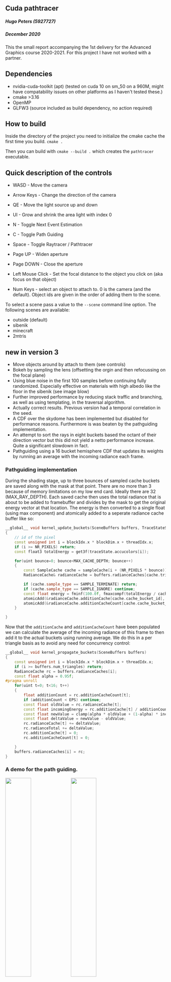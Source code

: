 ## Cuda pathtracer
##### Hugo Peters (5927727)
##### December 2020

This the small report accompanying the 1st delivery for the Advanced Graphics course 2020-2021. For this project I have not worked with a partner.

## Dependencies

- nvidia-cuda-toolkit (apt) (tested on cuda 10 on sm_50 on a 960M, might have compatability issues on other platforms as I haven't tested these.)
- cmake >3.16
- OpenMP
- GLFW3 (source included as build dependency, no action required)

## How to build

Inside the directory of the project you need to initialize the cmake cache the first time you build.  `cmake .`

Then you can build with `cmake --build .` which creates the `pathtracer` executable.

## Quick description of the controls

- WASD        - Move the camera
- Arrow Keys  - Change the direction of the camera
- QE          - Move the light source up and down
- UI          - Grow and shrink the area light with index 0
- N           - Toggle Next Event Estimation
- C           - Toggle Path Guiding
- Space       - Toggle Raytracer /  Pathtracer
- Page UP     - Widen aperture
- Page DOWN   - Close the aperture
- Left Mouse Click - Set the focal distance to the object you click on (aka focus on that object)

- Num Keys     - select an object to attach to. 0 is the camera (and the default). Object ids are given in the order of adding them to the scene.



To select a scene pass a value to the `--scene` command line option. The following scenes are available:

- outside (default)
- sibenik 
- minecraft
- 2mtris

## new in version 3

- Move objects around by attach to them (see controls)
- Bokeh by sampling the lens (offsetting the orgin and then refocussing on the focal plane)
- Using blue noise in the first 100 samples before continuing fully randomized. Especially effective on materials with high albedo like
the floor in the sibenik (see image blow)
- Further improved performance by reducing stack traffic and branching, as well as using templating, in the traversal algorithm.
- Actually correct results. Previous version had a temporal correlation in the seed.
- A CDF over the skydome has been implemented but disabled for performance reasons. Furthermore is was beaten by the pathguiding implementation.
- An attempt to sort the rays in eight buckets based the octant of their direction vector but this did not yield a netto performance increase. Quite a significant slowdown in fact.
- Pathguiding using a 16 bucket hemisphere CDF that updates its weights by running an average with the incoming radiance each frame.

### Pathguiding implementation

During the shading stage, up to three bounces of sampled cache buckets are saved along with the mask at that point. There are no more
than 3 because of memory limitations on my low end card. Ideally there are 32 (MAX_RAY_DEPTH). Each saved cache then uses the total
radiance that is about to be added to framebuffer and divides by the mask to get the original energy vector at that location. The energy
is then converted to a single float (using max component) and atomically added to a seperate radiance cache buffer like so:

```cpp
__global__ void kernel_update_buckets(SceneBuffers buffers, TraceStateSOA traceState, const SampleCache* sampleCache)
{
    // id of the pixel
    const unsigned int i = blockIdx.x * blockDim.x + threadIdx.x;
    if (i >= NR_PIXELS) return;
    const float3 totalEnergy = get3f(traceState.accucolors[i]);

    for(uint bounce=0; bounce<MAX_CACHE_DEPTH; bounce++)
    {
        const SampleCache cache = sampleCache[i + (NR_PIXELS * bounce)];
        RadianceCache& radianceCache = buffers.radianceCaches[cache.triangle_id];

        if (cache.sample_type == SAMPLE_TERMINATE) return;
        if (cache.sample_type == SAMPLE_IGNORE) continue;
        const float energy = fminf(100.0f, fmaxcompf(totalEnergy / cache.cum_mask));
        atomicAdd(&radianceCache.additionCache[cache.cache_bucket_id], energy);
        atomicAdd(&radianceCache.additionCacheCount[cache.cache_bucket_id], 1.0f);
    }

}
```

Now that the `additionCache` and `additionCacheCount` have been populated we can calculate the average of the incoming radiance
of this frame to then add it to the actual buckets using running average. We do this in a per triangle basis as to avoid any
need for concurrency control:

```cpp
__global__ void kernel_propagate_buckets(SceneBuffers buffers)
{
    const unsigned int i = blockIdx.x * blockDim.x + threadIdx.x;
    if (i >= buffers.num_triangles) return;
    RadianceCache rc = buffers.radianceCaches[i];
    const float alpha = 0.95f;
#pragma unroll
    for(uint t=0; t<16; t++)
    {
        float additionCount = rc.additionCacheCount[t];
        if (additionCount < EPS) continue;
        const float oldValue = rc.radianceCache[t];
        const float incomingEnergy = rc.additionCache[t] / additionCount;
        const float newValue = clamp(alpha * oldValue + (1-alpha) * incomingEnergy, 0.1f, 2.0f);
        const float deltaValue = newValue - oldValue;
        rc.radianceCache[t] += deltaValue;
        rc.radianceTotal += deltaValue;
        rc.additionCache[t] = 0;
        rc.additionCacheCount[t] = 0;

    }
    buffers.radianceCaches[i] = rc;
}
```


### A demo for the path guiding.

<img src="./screenshots/noise_no_guiding.gif" width="40%" />
<img src="./screenshots/noise_with_guiding.gif" width="40%" />

On the left you see the baseline result with just normal cosine weighted hemisphere sampling.

On the right you see the result of sampling 1 of 16 buckets in the pathguiding CDF that has been
trained beforehand for <5 seconds.

Now another static example in a low light situation. Here both cases are the result of exactly 5 seconds
computation time. Note that the pathguided result on the right performs especially well on somewhat direct light
paths.

<img src="./screenshots/lowlight_no_guide.png" width="40%" />
<img src="./screenshots/lowlight_with_guide.png" width="40%" />

For clarity, here is a cropped version of the images.

<img src="./screenshots/lowlight_no_guide_cropped.png" width="40%" />
<img src="./screenshots/lowlight_with_guide_cropped.png" width="40%" />

The effect is especially noticible in a open area with a bright spot in an HDR skydome. Note that the skydome
is considered indirect light so Next Event Estimation does not apply here. The images below are both 1spp

<img src="./screenshots/1spp_no_guide.png" width="40%" />
<img src="./screenshots/1spp_guide.png" width="40%" />

### A demo for blue noise.

The following blue noise texture is used:

<img src="./bluenoise.png" width="40%" />

------------------------------

<img src="./screenshots/bluenoise_off.png" width="40%" />
<img src="./screenshots/bluenoise_on.png" width="40%" />

Both images are 1spp (with NEE obviously) although the left uses a wang hash initially and then xor shifts
while the right image samples random region of the blue noise texture. You can especially see the difference
on the high contrast marmer floor.

## new in version 2

** VIDEOS IN SCREENSHOT DIRECTORY **

- Skydome is now hdr
- BVH with binning approach (<700ms for 2M triangles single core)
- SIMD instructions here and there
- No more round trips to the GPU during rendering
- Render performance x3 (130 fps 1 diffuse, 1 shadow ray in sibenik)
- Toplevel BVH with full transformation support
- Russian Roulette (now 30+ fps with 1spp in sibenik)


---------------------------------------------------------
<img src="./screenshots/2mtris.png" width="40%" />
<img src="./screenshots/2mtris_render.png" width="40%" />

Building a BVH over 2M triangles under 1 second

-----------------------------------------------------------------

For a demo of the toplevel bvh please check out the video's in the screenshot directory.
Here  is an impression of the code structure:

<img src="./screenshots/callbacks.png" width="100%" />

------------------------------

<img src="./screenshots/minecraft.png" width="40%" />

Textures with alpha channels are a WIP

-------------------------------

<img src="./screenshots/textures.png" width="40%" />
<img src="./screenshots/windows.png" width="40%" />

The sibenik cathedral in it's full glory with textures and normal maps.


## Quicklist of the features

- Interactive raytracer using OpenMP
- Realtime pathtracer using cuda
- Multiple scenes
- Glass, dielectrics and absorption
- obj loader and BVH builder using the SAH heuristic
- Efficient BVH traversal on the GPU.
- Multiple configurable point lights for the raytracer
- Multiple configurable area lights for the pathtracer
- Anti Aliasing for the pathtracer (for raytracer I valued interactivity more)
- Next Event Estimation for diffuse surfaces
- Skydome
- Post processing shader with gamma correction, chromatic aberration, and vignetting
- Barrel distortion at the primary ray level [^ref4]



## Implementation of the raytracer

The raytracer was implemented after the pathtracer. Although the pathtracer was implemented in cuda, 
I decided to implement the raytracer on the cpu. That way I could use recursion arbitrarily since 
it would have been very difficult to unroll the non tail recursive raytracer algorithm to run on 
graphics hardware efficiently. OpenMP was used as a simple and effective way to  parallelize the raytracer
dynamically on 8 threads. Given that the algorithm is embarrassingly parallel that resulted in a significant
speedup allowing a semi interactive experience.

Unlike the recursive parts of the whitted style radiance function, almost all intersection- and BVH traversal code
from the cuda implementation could reasonably easy be adjusted to compile both a device and host function.
For these function many external sources where used in order to focus more on the radiance algorithm than the math.
So is the triangle intersection code adopted from scratchapixel[^ref1]

## Implementation of the pathtracer

The pathtracer was implemented with a bit more thought regarding performance. First of all and most obvious is
that fact that it runs on the GPU using Cuda 10. Moreover, I process the rays in a wavefront manner as described
by Jacco on his blog (which intern is based on a paper by NVIDIA[^ref2]). The main benefit is especially felt
in scenes where a significant number of paths end prematurely. I expect that this choice of architecture will
be even more beneficial when Russian Roulette is implemented in the future.

Making the trace algorithm iterative was done by leaning on the concept of a mask and accumulator color 
to substitute the recursion state as inspired by this blogpost by Sam Lepere[^ref3]. However, I found that I needed a
few more properties in the state of a pixel. The complete type looks like this:

```cpp
struct __align__(16) TraceState
{
    float3 mask;
    float3 accucolor;
    float3 currentNormal;
    // contains the inverse of the last applied lambert multiplication.
    float correction;
    bool fromSpecular;
};
```

The reason for this extra state requirement is due to my interpretation of wavefront pathtracing where the 'extend' kernel,
which processes the shadowrays, needs to know the surface normal, and how to undo the already applied lambert term. Furthermore,
because of Next Event Estimation is it necessary to know whether the previous bounce was a specular interaction, which is an
indication that all we can do is fall back to just one standard ray. In the future MIS might play a role here but more research
is needed.

### Screenshots

<img src="./screenshots/sibenik1.png" width="40%" />
<img src="./screenshots/sibenik1_NEE.png" width="40%" />

Comparision of Next Even Estimation off or on (left to right), both images are taken after about 60 seconds rendering on the sibenik scene. 
But since the version without NEE runs about 1.5 faster (because of the lack of shadowrays) the image on the left actually has about 
1.5 times more samples.

---

<img src="./screenshots/outside1_ray.png" width="40%" />
<img src="./screenshots/outside1_path.png" width="40%" />

Comparasion of raytracing (left) vs pathtracer (right). Note that the skybox is currently only supported in pathtraced mode. 
But a constant colored skydome was selected for the raytracer to emulate similar lighting conditions.

---

<img src="./screenshots/sibenik_final.png" width="80%" />

Finally that sibenik scene again with all post processing effects enabled. As well as a tilted glass cube with absorption for style.
Cheers Beer!




### Wishlist for the future

- Barrel distortion
- MIS 
- Spotlights
- Faster, Faster
- Loading screen
- Depth of field

### Closing remarks

The result is already much better than I had hoped for. It has cost many hours of labour but it was so much fun that I had no
problem pouring my soul into this project. I am also very excited to see what the rest of the course brings and how I can incorporate
more neat little tricks to make this project even better.

### References

[^ref1]: [Triangle intersection](https://www.scratchapixel.com/lessons/3d-basic-rendering/ray-tracing-rendering-a-triangle/moller-trumbore-ray-triangle-intersection)
[^ref2]: [Wavefront pathtracing](https://research.nvidia.com/sites/default/files/pubs/2013-07_Megakernels-Considered-Harmful/laine2013hpg_paper.pdf)
[^ref3]: [Iterative tracing](http://raytracey.blogspot.com/2015/12/gpu-path-tracing-tutorial-2-interactive.html)
[^ref4]: [Barrel distortion](https://www.imatest.com/docs/distortion_instructions/)
[^ref5]: [Optix Slab Test](http://jcgt.org/published/0007/03/04/)

